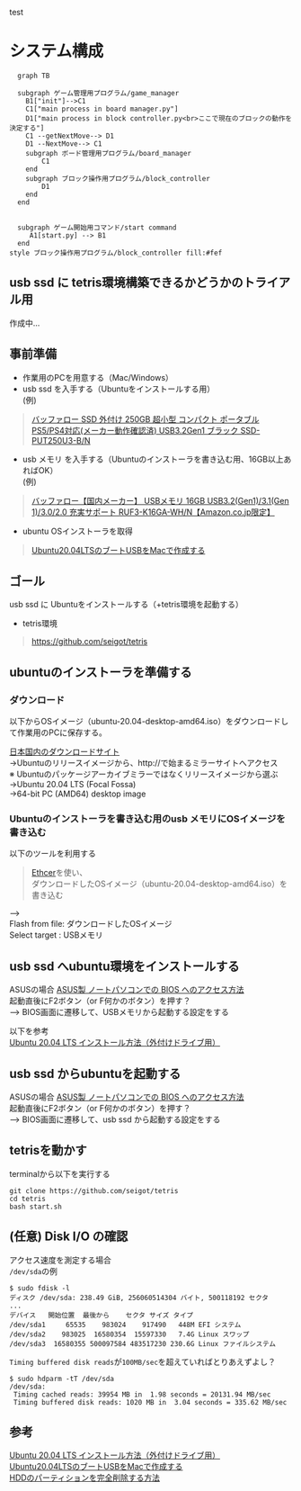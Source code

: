 test 

# システム構成

```mermaid
  graph TB

  subgraph ゲーム管理用プログラム/game_manager
    B1["init"]-->C1
    C1["main process in board manager.py"]
    D1["main process in block controller.py<br>ここで現在のブロックの動作を決定する"]
    C1 --getNextMove--> D1
    D1 --NextMove--> C1
    subgraph ボード管理用プログラム/board_manager
        C1
    end
    subgraph ブロック操作用プログラム/block_controller
        D1
    end
  end


  subgraph ゲーム開始用コマンド/start command
     A1[start.py] --> B1
  end
style ブロック操作用プログラム/block_controller fill:#fef
```

## usb ssd に tetris環境構築できるかどうかのトライアル用

作成中... 

## 事前準備

- 作業用のPCを用意する（Mac/Windows）
- usb ssd を入手する（Ubuntuをインストールする用）  
(例)
> [バッファロー SSD 外付け 250GB 超小型 コンパクト ポータブル PS5/PS4対応(メーカー動作確認済) USB3.2Gen1 ブラック SSD-PUT250U3-B/N](https://www.amazon.co.jp/gp/product/B08N4F3CVY/ref=ppx_yo_dt_b_asin_title_o02_s01?ie=UTF8&psc=1)  

- usb メモリ を入手する（Ubuntuのインストーラを書き込む用、16GB以上あればOK）  
(例)
> [バッファロー【国内メーカー】 USBメモリ 16GB USB3.2(Gen1)/3.1(Gen 1)/3.0/2.0 充実サポート RUF3-K16GA-WH/N【Amazon.co.jp限定】](https://www.amazon.co.jp/gp/product/B087CHWZ33/ref=ppx_yo_dt_b_asin_title_o04_s00?ie=UTF8&psc=1)  

- ubuntu OSインストーラを取得
> [Ubuntu20.04LTSのブートUSBをMacで作成する](https://qiita.com/seigot/items/faea0998e17c40b3a63e)

## ゴール
usb ssd に Ubuntuをインストールする（+tetris環境を起動する）

- tetris環境
> https://github.com/seigot/tetris

## ubuntuのインストーラを準備する

### ダウンロード

以下からOSイメージ（ubuntu-20.04-desktop-amd64.iso）をダウンロードして作業用のPCに保存する。  

[日本国内のダウンロードサイト](https://www.ubuntulinux.jp/ubuntu/mirrors)  
→Ubuntuのリリースイメージから、http://で始まるミラーサイトへアクセス  
※ Ubuntuのパッケージアーカイブミラーではなくリリースイメージから選ぶ  
→Ubuntu 20.04 LTS (Focal Fossa)  
→64-bit PC (AMD64) desktop image  

### Ubuntuのインストーラを書き込む用のusb メモリにOSイメージを書き込む

以下のツールを利用する  
  
> [Ethcer](https://www.balena.io/etcher/)を使い、    
> ダウンロードしたOSイメージ（ubuntu-20.04-desktop-amd64.iso）を書き込む  
  
-->  
Flash from file: ダウンロードしたOSイメージ  
Select target  : USBメモリ  
  
## usb ssd へubuntu環境をインストールする

ASUSの場合  [ASUS製 ノートパソコンでの BIOS へのアクセス方法](https://www.asus.com/jp/support/FAQ/1008829/)  
起動直後にF2ボタン（or F何かのボタン）を押す？  
--> BIOS画面に遷移して、USBメモリから起動する設定をする  
  
以下を参考  
[Ubuntu 20.04 LTS インストール方法（外付けドライブ用）](https://qiita.com/koba-jon/items/019a3b4eac4f60ca89c9)  
  
## usb ssd からubuntuを起動する
  
ASUSの場合  [ASUS製 ノートパソコンでの BIOS へのアクセス方法](https://www.asus.com/jp/support/FAQ/1008829/)  
起動直後にF2ボタン（or F何かのボタン）を押す？  
--> BIOS画面に遷移して、usb ssd から起動する設定をする  
  
## tetrisを動かす
  
terminalから以下を実行する  
  
```
git clone https://github.com/seigot/tetris
cd tetris
bash start.sh
```

## (任意) Disk I/O の確認
  
アクセス速度を測定する場合  
`/dev/sda`の例

```
$ sudo fdisk -l
ディスク /dev/sda: 238.49 GiB, 256060514304 バイト, 500118192 セクタ
...
デバイス   開始位置  最後から    セクタ サイズ タイプ
/dev/sda1     65535    983024    917490   448M EFI システム
/dev/sda2    983025  16580354  15597330   7.4G Linux スワップ
/dev/sda3  16580355 500097584 483517230 230.6G Linux ファイルシステム
```

`Timing buffered disk reads`が`100MB/sec`を超えていればとりあえずよし？

```
$ sudo hdparm -tT /dev/sda
/dev/sda:
 Timing cached reads: 39954 MB in  1.98 seconds = 20131.94 MB/sec
 Timing buffered disk reads: 1020 MB in  3.04 seconds = 335.62 MB/sec
```

## 参考
[Ubuntu 20.04 LTS インストール方法（外付けドライブ用）](https://qiita.com/koba-jon/items/019a3b4eac4f60ca89c9)  
[Ubuntu20.04LTSのブートUSBをMacで作成する](https://qiita.com/seigot/items/faea0998e17c40b3a63e)  
[HDDのパーティションを完全削除する方法](https://qiita.com/ricrowl/items/4cc3aa1727a08c8d8413)  
